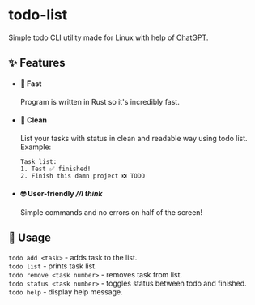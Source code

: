 # todo-list
Simple todo CLI utility made for Linux with help of [ChatGPT](https://openai.com/blog/chatgpt/).
## ✨ Features
- #### 🦀 Fast
    Program is written in Rust so it's incredibly fast.
- #### 🚀 Clean
    List your tasks with status in clean and readable way using todo list.\
    Example:
    ```
    Task list:
    1. Test ✅ finished!
    2. Finish this damn project ❎ TODO
- #### 🤓 User-friendly *//I think*
    Simple commands and no errors on half of the screen!
## 📔 Usage
`todo add <task>` - adds task to the list.\
`todo list` - prints task list.\
`todo remove <task number>` - removes task from list.\
`todo status <task number>` - toggles status between todo and finished.\
`todo help` - display help message.

